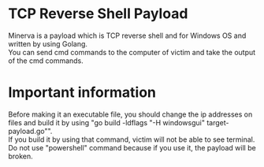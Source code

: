 # TCP Reverse Shell Payload
Minerva is a payload which is TCP reverse shell and for Windows OS and written by using Golang.     
You can send cmd commands to the computer of victim and take the output of the cmd commands.           


# Important information
Before making it an executable file, you should change the ip addresses on files and build it by using "go build -ldflags "-H windowsgui" target-payload.go"".     
If you build it by using that command, victim will not be able to see terminal.
Do not use "powershell" command because if you use it, the payload will be broken.
